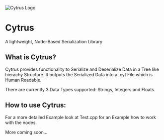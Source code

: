 ![Cytrus Logo]("https://raw.githubusercontent.com/ProdByTENSHI/Cytrus/refs/heads/main/Cytrus-Icon.png")

# Cytrus
 A lightweight, Node-Based Serialization Library

## What is Cytrus?
Cytrus provides functionality to Serialize and Deserialize Data in a Tree like hierachy Structure.
It outputs the Serialized Data into a .cyt File which is Human Readable.

There are currently 3 Data Types supported: Strings, Integers and Floats.

## How to use Cytrus:
For a more detailed Example look at Test.cpp for an Example how to work with the nodes.

More coming soon...
